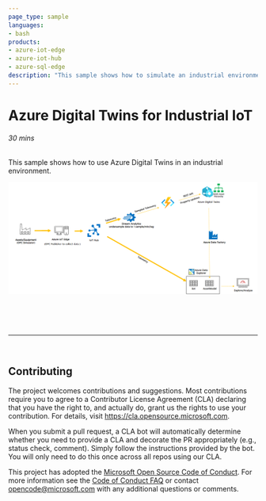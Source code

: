 ```yaml
---
page_type: sample
languages:
- bash
products:
- azure-iot-edge
- azure-iot-hub
- azure-sql-edge
description: "This sample shows how to simulate an industrial environment and use a hierarchy of IoT Edge devices to extract data from industrial assets, visualize it offline and upload it to the Cloud."
---
```


# Azure Digital Twins for Industrial IoT
###### 30 mins

This sample shows how to use Azure Digital Twins in an industrial environment.



![Simulated Purdue Network with a hierarchy of IoT Edge devices](images/arch.png)

<br>
<br>
<br>

---

<br>

## Contributing

The project welcomes contributions and suggestions.  Most contributions require you to agree to a
Contributor License Agreement (CLA) declaring that you have the right to, and actually do, grant us
the rights to use your contribution. For details, visit https://cla.opensource.microsoft.com.

When you submit a pull request, a CLA bot will automatically determine whether you need to provide
a CLA and decorate the PR appropriately (e.g., status check, comment). Simply follow the instructions
provided by the bot. You will only need to do this once across all repos using our CLA.

This project has adopted the [Microsoft Open Source Code of Conduct](https://opensource.microsoft.com/codeofconduct/).
For more information see the [Code of Conduct FAQ](https://opensource.microsoft.com/codeofconduct/faq/) or
contact [opencode@microsoft.com](mailto:opencode@microsoft.com) with any additional questions or comments.

